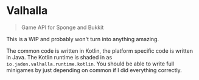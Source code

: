 # Valhalla
> Game API for Sponge and Bukkit

This is a WIP and probably won't turn into anything amazing.

The common code is written in Kotlin, the platform specific code is
written in Java. The Kotlin runtime is shaded in as
`io.jadon.valhalla.runtime.kotlin`. You should be able to write full
minigames by just depending on common if I did everything correctly.

